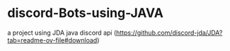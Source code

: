 # discord-Bots-using-JAVA
a project using JDA java discord api (https://github.com/discord-jda/JDA?tab=readme-ov-file#download)
